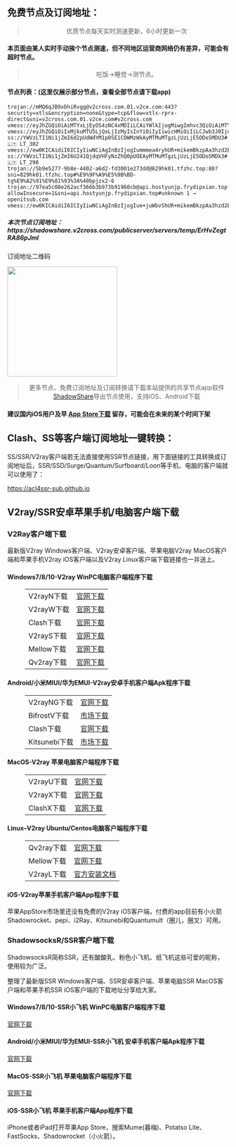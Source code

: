 
<h2>免费节点及订阅地址：</h2>
<blockquote>
<p style="text-align: center;">优质节点每天实时测速更新，6小时更新一次</p>
</blockquote>
<h4>本页面由某人实时手动挨个节点测速，但不同地区运营商网络仍有差异，可能会有超时节点。</h4>
<blockquote>
<p style="text-align: center;">吃饭->睡觉->测节点。</p>
</blockquote>
<h4>节点列表：(这里仅展示部分节点，查看全部节点请下载app)</h4>

```vmess://eyJhZGQiOiAiMTQ3LjEzOS43LjcxIiwgInYiOiAiMiIsICJwcyI6ICJ2MmNyb3NzLmNvbSAtIFx1NTM3MFx1NWVhNlx1NWI1Zlx1NGU3MFx1OTYzZlx1OTFjY1x1NGU5MSAxNCIsICJwb3J0IjogODg4LCAiaWQiOiAiMDhkNjcyOWQtODMwZS00MzQxLWRmNzYtNjJkM2QxMmU3NWU4IiwgImFpZCI6ICIwIiwgIm5ldCI6ICJ3cyIsICJ0eXBlIjogIiIsICJob3N0IjogIjE0Ny4xMzkuNy43MSIsICJwYXRoIjogIi8iLCAidGxzIjogIiJ9
trojan://mMQ6qJB9xbhiRvgg@v2cross.com.01.v2ce.com:443?security=xtls&encryption=none&type=tcp&flow=xtls-rprx-direct&sni=v2cross.com.01.v2ce.com#v2cross.com
vmess://eyJhZGQiOiAiMTYxLjEyOS4zNC4xMDIiLCAiYWlkIjogMiwgImhvc3QiOiAiMTYxLjEyOS4zNC4xMDIiLCAiaWQiOiAiZWM3MzY0ODItMTczZS0zZWZmLTkxMTQtYjQ5ZGY4MDU2ZTdkIiwgIm5ldCI6ICJ3cyIsICJwYXRoIjogIi8iLCAicG9ydCI6IDQ0MywgInBzIjogInYyY3Jvc3MuY29tIC0gXHU3ZjhlXHU1NmZkICAyOSIsICJ0bHMiOiAidGxzIiwgInR5cGUiOiAiYXV0byIsICJzZWN1cml0eSI6ICJhdXRvIiwgInNraXAtY2VydC12ZXJpZnkiOiB0cnVlLCAic25pIjogIiJ9
vmess://eyJhZGQiOiIxMjkuMTU5LjQxLjIzMyIsInYiOiIyIiwicHMiOiIiLCJwb3J0IjozMjU4NiwiaWQiOiIzNDFhOTE4Mi1jNDIzLTQ5OWMtYzQ2ZS1kMTc4MzhiMjkwMzciLCJhaWQiOiIwIiwibmV0IjoidGNwIiwidHlwZSI6IiIsImhvc3QiOiIiLCJwYXRoIjoiLyIsInRscyI6IiJ9
ss://YWVzLTI1Ni1jZmI6d2pUdWdYM1p0SE1COWMzWkAyMTMuMTgzLjUzLjE5ODo5MDU3#🇱🇹 LT_302
vmess://ew0KICAidiI6ICIyIiwNCiAgInBzIjogIummmea4ryhUR+mikemBkzpAa3hzd2EpIDM0IiwNCiAgImFkZCI6ICJndHgxMC5kb2ctbW9ibGUuZG93bmxvYWRtb3ZpZS5jbiIsDQogICJwb3J0IjogIjIxMDA0IiwNCiAgImlkIjogIjZjNjViY2JlLWViMTQtMzA2MS1iZmQ0LWE3NjVmZDg4MWE3MSIsDQogICJhaWQiOiAiMCIsDQogICJzY3kiOiAiYXV0byIsDQogICJuZXQiOiAidGNwIiwNCiAgInR5cGUiOiAibm9uZSIsDQogICJob3N0IjogImd0eDEwLmRvZy1tb2JsZS5kb3dubG9hZG1vdmllLmNuIiwNCiAgInBhdGgiOiAiLyIsDQogICJ0bHMiOiAiIiwNCiAgInNuaSI6ICIiDQp9
ss://YWVzLTI1Ni1jZmI6U241QjdqVHFyNzZhQ0pUOEAyMTMuMTgzLjUzLjE5ODo5MDk3#🇱🇹 LT_298
trojan://5b9e5277-9b8e-4402-a6d2-fd3001e273dd@829hk01.tfzhc.top:80?sni=829hk01.tfzhc.top#%E9%9F%A9%E5%9B%BD-tg%E9%A2%91%E9%81%93%3A%40bpjzx2-6
trojan://97ea5c08e262acf366b3b973b91960cb@api.hostyunjp.frydipxian.top:9018?allowInsecure=1&sni=api.hostyunjp.frydipxian.top#unknown 1 → openitsub.com
vmess://ew0KICAidiI6ICIyIiwNCiAgInBzIjogIue+juWbvShUR+mikemBkzpAa3hzd2EpIDUiLA0KICAiYWRkIjogIjIzLjk1LjIxNS4xNCIsDQogICJwb3J0IjogIjU1NjYzIiwNCiAgImlkIjogIjY1Njc1NjExLTU2ZTQtNDYzNS1lZGQyLTgxZjk2NjY1YjM3NSIsDQogICJhaWQiOiAiMCIsDQogICJzY3kiOiAiYXV0byIsDQogICJuZXQiOiAidGNwIiwNCiAgInR5cGUiOiAibm9uZSIsDQogICJob3N0IjogIjIzLjk1LjIxNS4xNCIsDQogICJwYXRoIjogIi8iLA0KICAidGxzIjogIiIsDQogICJzbmkiOiAiIg0KfQ==
```
<h5>本次节点订阅地址：https://shadowshare.v2cross.com/publicserver/servers/temp/ErHvZegtRA86pJmI</h5>
<p>订阅地址二维码</p>
<img src='http://shadowshare.v2cross.com/qrcode.png' width=250 height=250>
<blockquote style='text-align: center;'>更多节点、免费订阅地址及订阅转换请下载本站提供的共享节点app软件<a href='https://shadowshare.v2cross.com'>ShadowShare</a>导出节点使用，支持iOS、Android下载</blockquote>
<h4>建议国内iOS用户及早 <a href='https://apps.apple.com/cn/app/shadowshare/id1612647259'>App Store下载</a> 留存，可能会在未来的某个时间下架</h4>

<div class="nv-content-wrap entry-content">
<h2>Clash、SS等客户端订阅地址一键转换：</h2>
<p>SS/SSR/V2ray客户端若无法直接使用SSR节点链接，用下面链接的工具转换成订阅地址后，SSR/SSD/Surge/Quantum/Surfboard/Loon等手机、电脑的客户端就可以使用了：</p>
<p><a href="https://acl4ssr-sub.github.io" target="_blank" rel="noreferrer noopener nofollow">https://acl4ssr-sub.github.io</a></p>
<h2>V2ray/SSR安卓苹果手机/电脑客户端下载</h2>
<h3>V2Ray客户端下载</h3>
<p>最新版V2ray Windows客户端、V2ray安卓客户端、苹果电脑V2ray MacOS客户端和苹果手机V2ray iOS客户端以及V2ray Linux客户端下载链接也一并送上。</p>
<h4>Windows7/8/10-<strong>V2ray WinPC电脑客户端</strong>程序下载</h4>
<figure class="wp-block-table alignwide is-style-stripes"><table><tbody><tr><td>V2rayN下载</td><td><a href="https://github.com/2dust/v2rayN/releases" target="_blank" rel="noreferrer noopener">官网下载</a></td></tr><tr><td>V2rayW下载</td><td><a href="https://github.com/Cenmrev/V2RayW/releases" target="_blank" rel="noreferrer noopener">官网下载</a></td></tr><tr><td>Clash下载</td><td><a href="https://github.com/Fndroid/clash_for_windows_pkg/releases" target="_blank" rel="noreferrer noopener">官网下载</a></td></tr><tr><td>V2rayS下载</td><td><a href="https://github.com/Shinlor/V2RayS/releases" target="_blank" rel="noreferrer noopener">官网下载</a></td></tr><tr><td>Mellow下载</td><td><a href="https://github.com/mellow-io/mellow/releases" target="_blank" rel="noreferrer noopener">官网下载</a></td></tr><tr><td>Qv2ray下载</td><td><a href="https://github.com/Qv2ray/Qv2ray" target="_blank" rel="noreferrer noopener">官网下载</a></td></tr></tbody></table></figure>
<h4><strong>Android/小米MIUI/华为EMUI-V2ray安卓手机客户端</strong>Apk程序下载</h4>
<figure class="wp-block-table alignwide is-style-stripes"><table><tbody><tr><td>V2rayNG下载</td><td><a href="https://github.com/2dust/v2rayNG/releases" target="_blank" rel="noreferrer noopener">官网下载</a></td></tr><tr><td>BifrostV下载</td><td><a rel="noreferrer noopener" href="https://www.appsapk.com/downloading/latest/com.github.dawndiy.bifrostv-0.6.8.apk" target="_blank">市场下载</a></td></tr><tr><td>Clash下载</td><td><a href="https://github.com/Kr328/ClashForAndroid/releases" target="_blank" rel="noreferrer noopener">官网下载</a></td></tr><tr><td>Kitsunebi下载</td><td><a rel="noreferrer noopener" href="https://apkpure.com/kitsunebi/fun.kitsunebi.kitsunebi4android" target="_blank">市场下载</a></td></tr></tbody></table></figure>
<h4><strong>MacOS-V2ray <strong>苹果电脑</strong>客户端</strong>程序下载</h4>
<figure class="wp-block-table alignwide is-style-stripes"><table><tbody><tr><td>V2rayU下载</td><td><a href="https://github.com/yanue/V2rayU/releases" target="_blank" rel="noreferrer noopener">官网下载</a></td></tr><tr><td>V2rayX下载</td><td><a href="https://github.com/Cenmrev/V2RayX/releases" target="_blank" rel="noreferrer noopener">官网下载</a></td></tr><tr><td>ClashX下载</td><td><a href="https://github.com/yichengchen/clashX/releases" target="_blank" rel="noreferrer noopener">官网下载</a></td></tr></tbody></table></figure>
<h4><strong>Linux</strong>–<strong>V2ray Ubuntu/Centos电脑客户端</strong>程序下载</h4>
<figure class="wp-block-table alignwide is-style-stripes"><table><tbody><tr><td>Qv2ray下载</td><td><a href="https://github.com/Qv2ray/Qv2ray" target="_blank" rel="noreferrer noopener">官网下载</a></td></tr><tr><td>Mellow下载</td><td><a href="https://github.com/mellow-io/mellow/releases" target="_blank" rel="noreferrer noopener">官网下载</a></td></tr><tr><td>V2rayL下载</td><td><a rel="noreferrer noopener" href="https://github.com/jiangxufeng/v2rayL" target="_blank">官方安装文档</a></td></tr></tbody></table></figure>
<h4>iOS-<strong>V2ray苹果<strong>手机客户端</strong>App程序</strong>下载</h4>
<p>苹果AppStore市场里还没有免费的V2ray iOS客户端，付费的app目前有小火箭Shadowrocket、pepi、i2Ray、Kitsunebi和Quantumult（圈儿，圈叉）可用。</p>
<h3>ShadowsocksR/SSR客户端下载</h3>
<p>ShadowsocksR简称SSR，还有酸酸乳、粉色小飞机、纸飞机这些可爱的昵称，使用较为广泛。</p>
<p>整理了最新版SSR Windows客户端、SSR安卓客户端、苹果电脑SSR MacOS客户端和苹果手机SSR iOS客户端的下载地址分享给大家。</p>
<h4><strong>Windows7/8/10-<strong>SSR小飞机 WinPC电脑客户端</strong>程序下载</strong></h4>
<p><a rel="noreferrer noopener" href="https://github.com/shadowsocksrr/shadowsocksr-csharp/releases" target="_blank">官网下载</a></p>
<h4><strong><strong>Android/小米MIUI/华为EMUI-SSR小飞机 安卓手机客户端</strong>Apk程序下载</strong></h4>
<p><a rel="noreferrer noopener" href="https://github.com/shadowsocksrr/shadowsocksr-android/releases" target="_blank">官网下载</a></p>
<h4><strong><strong>MacOS-SSR小飞机 苹果电脑客户端</strong>程序下载</strong></h4>
<p><a href="https://github.com/qinyuhang/ShadowsocksX-NG-R/releases" target="_blank" rel="noreferrer noopener">官网下载</a></p>
<h4><strong>iOS-<strong>SSR小飞机 苹果手机客户端App程序</strong></strong>下载</h4>
<p>iPhone或者iPad打开苹果App Store，搜索Mume(暮梅)、Potatso Lite、FastSocks、Shadowrocket（小火箭）。</p>
